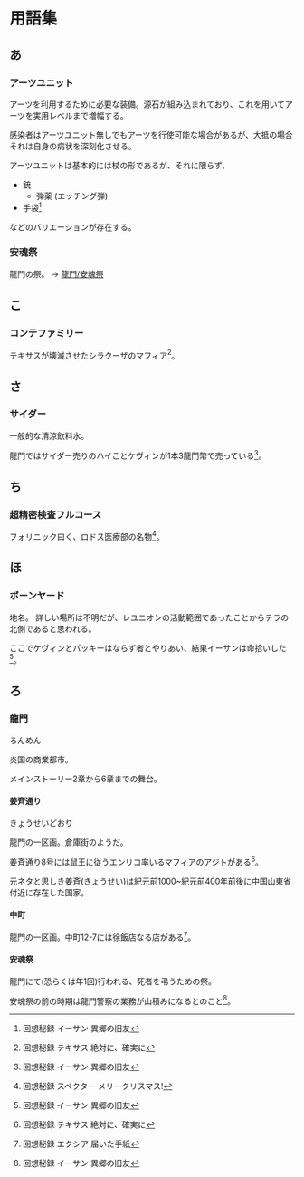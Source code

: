 # 用語集

## あ

### アーツユニット

アーツを利用するために必要な装備。源石が組み込まれており、これを用いてアーツを実用レベルまで増幅する。

感染者はアーツユニット無しでもアーツを行使可能な場合があるが、大抵の場合それは自身の病状を深刻化させる。

アーツユニットは基本的には杖の形であるが、それに限らず、

* 銃
    * 弾薬 (エッチング弾)
* 手袋[^record-ethan-1]

などのバリエーションが存在する。

### 安魂祭

龍門の祭。 -> [龍門/安魂祭](#龍門)

## こ

### コンテファミリー

テキサスが壊滅させたシラクーザのマフィア[^record-texas-1]。

## さ

### サイダー

一般的な清涼飲料水。

龍門ではサイダー売りのハイことケヴィンが1本3龍門幣で売っている[^record-ethan-1]。

## ち

### 超精密検査フルコース

フォリニック曰く、ロドス医療部の名物[^record-specter-1]。

## ほ

### ボーンヤード

地名。
詳しい場所は不明だが、レユニオンの活動範囲であったことからテラの北側であると思われる。

ここでケヴィンとパッキーはならず者とやりあい、結果イーサンは命拾いした[^record-ethan-1]。

## ろ

### 龍門

ろんめん

炎国の商業都市。

メインストーリー2章から6章までの舞台。

#### 姜斉通り

きょうせいどおり

龍門の一区画。倉庫街のようだ。

姜斉通り8号には鼠王に従うエンリコ率いるマフィアのアジトがある[^record-texas-1]。

元ネタと思しき姜斉(きょうせい)は紀元前1000~紀元前400年前後に中国山東省付近に存在した国家。

#### 中町

龍門の一区画。中町12-7には徐飯店なる店がある[^record-exusiai-1]。

#### 安魂祭

龍門にて(恐らくは年1回)行われる、死者を弔うための祭。

安魂祭の前の時期は龍門警察の業務が山積みになるとのこと[^record-ethan-1]。

<!-- ここから注釈 -->

[^record-ethan-1]: 回想秘録 イーサン 異郷の旧友
[^record-exusiai-1]: 回想秘録 エクシア 届いた手紙
[^record-specter-1]: 回想秘録 スペクター メリークリスマス!
[^record-texas-1]: 回想秘録 テキサス 絶対に、確実に
